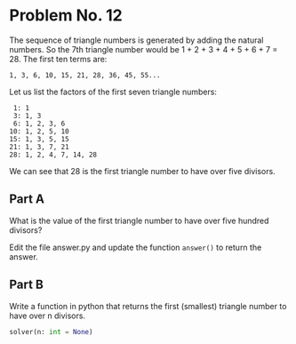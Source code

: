 # Problem No. 12

The sequence of triangle numbers is generated by adding the natural numbers. So the 7th triangle number would be 1 + 2 + 3 + 4 + 5 + 6 + 7 = 28.
The first ten terms are:

```
1, 3, 6, 10, 15, 21, 28, 36, 45, 55...
```

Let us list the factors of the first seven triangle numbers:

```
 1: 1
 3: 1, 3
 6: 1, 2, 3, 6
10: 1, 2, 5, 10
15: 1, 3, 5, 15
21: 1, 3, 7, 21
28: 1, 2, 4, 7, 14, 28
```

We can see that 28 is the first triangle number to have over five divisors.

## Part A

What is the value of the first triangle number to have over five hundred divisors?

Edit the file answer.py and update the function `answer()` to return the answer.

## Part B

Write a function in python that returns the first (smallest) triangle number to have over n divisors.

```python
solver(n: int = None)
```
